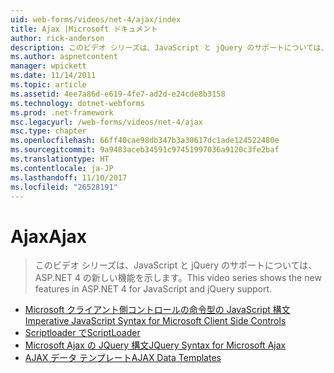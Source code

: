 ```yaml
---
uid: web-forms/videos/net-4/ajax/index
title: Ajax |Microsoft ドキュメント
author: rick-anderson
description: このビデオ シリーズは、JavaScript と jQuery のサポートについては、ASP.NET 4 の新しい機能を示します。
ms.author: aspnetcontent
manager: wpickett
ms.date: 11/14/2011
ms.topic: article
ms.assetid: 4ee7a86d-e619-4fe7-ad2d-e24cde8b3158
ms.technology: dotnet-webforms
ms.prod: .net-framework
msc.legacyurl: /web-forms/videos/net-4/ajax
msc.type: chapter
ms.openlocfilehash: 66ff40cae98db347b3a30617dc1ade124522480e
ms.sourcegitcommit: 9a9483aceb34591c97451997036a9120c3fe2baf
ms.translationtype: HT
ms.contentlocale: ja-JP
ms.lasthandoff: 11/10/2017
ms.locfileid: "26528191"
---
```

<a name="ajax"></a><span data-ttu-id="17e7e-103">Ajax</span><span class="sxs-lookup"><span data-stu-id="17e7e-103">Ajax</span></span>
====================
> <span data-ttu-id="17e7e-104">このビデオ シリーズは、JavaScript と jQuery のサポートについては、ASP.NET 4 の新しい機能を示します。</span><span class="sxs-lookup"><span data-stu-id="17e7e-104">This video series shows the new features in ASP.NET 4 for JavaScript and jQuery support.</span></span>


- [<span data-ttu-id="17e7e-105">Microsoft クライアント側コントロールの命令型の JavaScript 構文</span><span class="sxs-lookup"><span data-stu-id="17e7e-105">Imperative JavaScript Syntax for Microsoft Client Side Controls</span></span>](aspnet-4-quick-hit-imperative-javascript-syntax-for-microsoft-client-side-controls.md)
- [<span data-ttu-id="17e7e-106">Scriptloader で</span><span class="sxs-lookup"><span data-stu-id="17e7e-106">ScriptLoader</span></span>](aspnet-4-quick-hit-the-scriptloader.md)
- [<span data-ttu-id="17e7e-107">Microsoft Ajax の JQuery 構文</span><span class="sxs-lookup"><span data-stu-id="17e7e-107">JQuery Syntax for Microsoft Ajax</span></span>](aspnet-4-quick-hit-jquery-syntax-for-microsoft-ajax.md)
- [<span data-ttu-id="17e7e-108">AJAX データ テンプレート</span><span class="sxs-lookup"><span data-stu-id="17e7e-108">AJAX Data Templates</span></span>](aspnet-4-quick-hit-ajax-data-templates.md)
